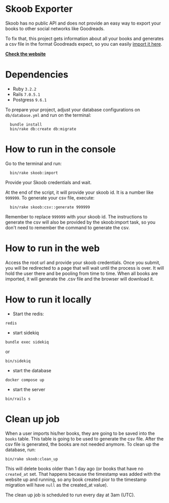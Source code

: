 # Skoob Exporter

Skoob has no public API and does not provide an easy way to export your books to
other social networks like Goodreads.

To fix that, this project gets information about all your books and generates
a csv file in the format Goodreads expect, so you can easily
[import it here](https://www.goodreads.com/review/import).

**[Check the website](http://skoob-exporter.colabs.dev)**

# Dependencies

- Ruby `3.2.2`
- Rails `7.0.5.1`
- Postgress `9.6.1`

To prepare your project, adjust your database configurations on `db/database.yml`
and run on the terminal:

```
  bundle install
  bin/rake db:create db:migrate
```

# How to run in the console

Go to the terminal and run:

```
  bin/rake skoob:import
```

Provide your Skoob credentials and wait.

At the end of the script, it will provide your skoob id. It is a number like
`999999`. To generate your csv file, execute:

```
  bin/rake skoob:csv::generate 999999
```

Remember to replace `999999` with your skoob id. The instructions to generate the
csv will also be provided by the skoob:import task, so you don't need to remember
the command to generate the csv.

# How to run in the web

Access the root url and provide your skoob credentials. Once you submit, you
will be redirected to a page that will wait until the process is over. It will
hold the user there and be pooling from time to time. When all books are imported,
it will generate the .csv file and the browser will download it.

# How to run it locally

- Start the redis:

```
redis
```

- start sidekiq

```
bundle exec sidekiq
```

or

```
bin/sidekiq
```

- start the database

```
docker compose up
```

- start the server

```
bin/rails s
```

# Clean up job

When a user imports his/her books, they are going to be saved into the `books` table. This table is going to be used to generate the csv file. After the csv file is generated, the books are not needed anymore. To clean up the database, run:

```
bin/rake skoob:clean_up
```

This will delete books older than 1 day ago (or books that have no `created_at` set. That happens because the timestamp was added with the website up and running, so any book created pior to the timestamp migration will have `null` as the created_at value).

The clean up job is scheduled to run every day at 3am (UTC).
